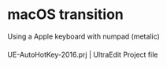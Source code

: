 # macOS transition
Using a Apple keyboard with numpad (metalic)

####
UE-AutoHotKey-2016.prj | UltraEdit Project file

